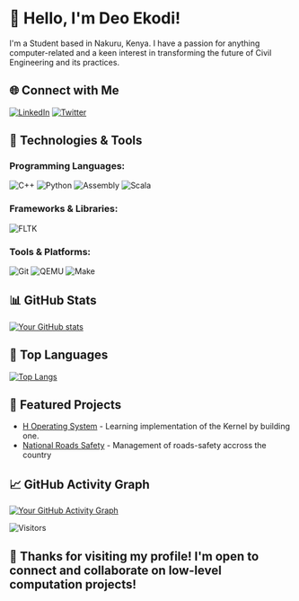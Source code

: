 <!-- Introduction -->
# 👋 Hello, I'm Deo Ekodi!

I'm a Student based in Nakuru, Kenya. I have a passion for anything computer-related and a keen interest in transforming the future of Civil Engineering and its practices. 

<!-- Social Media Badges -->
## 🌐 Connect with Me
[![LinkedIn](https://img.shields.io/badge/LinkedIn-YourLinkedInProfile-blue?style=flat-square&logo=linkedin)](https://www.linkedin.com/in/deogratius-ekodi-a118b7216/)
[![Twitter](https://img.shields.io/badge/Twitter-YourTwitterHandle-blue?style=flat-square&logo=twitter)](https://twitter.com/ekodi_deo)

<!-- Technologies & Tools -->
## 🔧 Technologies & Tools
### Programming Languages:
![C++](https://img.shields.io/badge/-C%2B%2B-00599C?style=flat-square&logo=c%2B%2B&logoColor=white)
![Python](https://img.shields.io/badge/-Python-3776AB?style=flat-square&logo=python&logoColor=white)
![Assembly](https://img.shields.io/badge/-Assembly-007ACC?style=flat-square&logo=assembly&logoColor=white)
![Scala](https://img.shields.io/badge/-Scala-DC322F?style=flat-square&logo=scala&logoColor=white)
### Frameworks & Libraries:
![FLTK](https://img.shields.io/badge/-FLTK-8CCBE5?style=flat-square&logo=fltk&logoColor=white)
### Tools & Platforms:
![Git](https://img.shields.io/badge/-Git-F05032?style=flat-square&logo=git&logoColor=white)
![QEMU](https://img.shields.io/badge/-QEMU-F37626?style=flat-square&logo=qemu&logoColor=white)
![Make](https://img.shields.io/badge/-Make-FFA500?style=flat-square&logo=gnu-make&logoColor=white)

<!-- GitHub Stats -->
## 📊 GitHub Stats
[![Your GitHub stats](https://github-readme-stats.vercel.app/api?username=Deo-Ekodi&show_icons=true&theme=radical)](https://github.com/ekodi32_t)

<!-- Top Languages -->
## 🚀 Top Languages
[![Top Langs](https://github-readme-stats.vercel.app/api/top-langs/?username=ekodi32_t&layout=compact&theme=radical)](https://github.com/ekodi32_t)

<!-- Projects -->
## 💼 Featured Projects
- [H Operating System](https://github.com/Deo-Ekodi/hOS.git) - Learning implementation of the Kernel by building one.
- [National Roads Safety](https://github.com/Deo-Ekodi/National-Raads-Safety.git) - Management of roads-safety accross the country

<!-- GitHub Activity Graph -->
## 📈 GitHub Activity Graph
[![Your GitHub Activity Graph](https://activity-graph.herokuapp.com/graph?username=ekodi32_t&theme=github)](https://github.com/ekodi32_t)

<!-- Visitor Counter -->
![Visitors](https://visitor-badge.glitch.me/badge?page_id=ekodi32_t)

<!-- Footer -->
## 🙏 Thanks for visiting my profile! I'm open to connect and collaborate on low-level computation projects!

